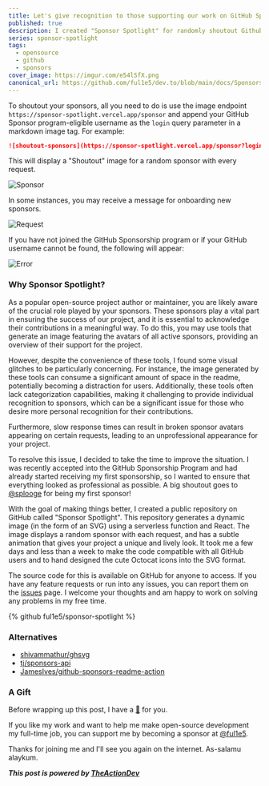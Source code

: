 ```yaml
---
title: Let's give recognition to those supporting our work on GitHub Sponsors.
published: true
description: I created "Sponsor Spotlight" for randomly shoutout Github sponsors through dynamic image(SVG) in README.md.
series: sponsor-spotlight
tags:
  - opensource
  - github
  - sponsors
cover_image: https://imgur.com/e54lSfX.png
canonical_url: https://github.com/ful1e5/dev.to/blob/main/docs/Sponsors-Spotlight/Intro.md
---
```


To shoutout your sponsors, all you need to do is use the image endpoint `https://sponsor-spotlight.vercel.app/sponsor` and append your GitHub Sponsor program-eligible username as the `login` query parameter in a markdown image tag. For example:

```markdown
![shoutout-sponsors](https://sponsor-spotlight.vercel.app/sponsor?login=ful1e5)
```

This will display a "Shoutout" image for a random sponsor with every request.

![Sponsor](https://imgur.com/3Lr58oy.png)

In some instances, you may receive a message for onboarding new sponsors.

![Request](https://imgur.com/2VTicOw.png)

If you have not joined the GitHub Sponsorship program or if your GitHub username cannot be found, the following will appear:

![Error](https://imgur.com/qf7UrHi.png)

### Why Sponsor Spotlight?

As a popular open-source project author or maintainer, you are likely aware of the crucial role played by your sponsors. These sponsors play a vital part in ensuring the success of our project, and it is essential to acknowledge their contributions in a meaningful way. To do this, you may use tools that generate an image featuring the avatars of all active sponsors, providing an overview of their support for the project.

However, despite the convenience of these tools, I found some visual glitches to be particularly concerning. For instance, the image generated by these tools can consume a significant amount of space in the readme, potentially becoming a distraction for users. Additionally, these tools often lack categorization capabilities, making it challenging to provide individual recognition to sponsors, which can be a significant issue for those who desire more personal recognition for their contributions.

Furthermore, slow response times can result in broken sponsor avatars appearing on certain requests, leading to an unprofessional appearance for your project.

To resolve this issue, I decided to take the time to improve the situation. I was recently accepted into the GitHub Sponsorship Program and had already started receiving my first sponsorship, so I wanted to ensure that everything looked as professional as possible. A big shoutout goes to [@splooge](https://github.com/splooge) for being my first sponsor!

With the goal of making things better, I created a public repository on GitHub called "Sponsor Spotlight". This repository generates a dynamic image (in the form of an SVG) using a serverless function and React. The image displays a random sponsor with each request, and has a subtle animation that gives your project a unique and lively look. It took me a few days and less than a week to make the code compatible with all GitHub users and to hand designed the cute Octocat icons into the SVG format.

The source code for this is available on GitHub for anyone to access. If you have any feature requests or run into any issues, you can report them on the [issues](https://github.com/ful1e5/sponsor-spotlight/issues) page. I welcome your thoughts and am happy to work on solving any problems in my free time.

{% github ful1e5/sponsor-spotlight %}

### Alternatives

- [shivammathur/ghsvg](https://github.com/shivammathur/ghsvg)
- [tj/sponsors-api](https://github.com/tj/sponsors-api)
- [JamesIves/github-sponsors-readme-action](https://github.com/JamesIves/github-sponsors-readme-action)

### A Gift

Before wrapping up this post, I have a [🎁](https://www.figma.com/file/W4aZx0nXlbgShqEjjOYOYy/sponsor-spotlight?node-id=0%3A1&t=jLk63fHreyCpyX89-1) for you.

If you like my work and want to help me make open-source development my full-time job, you can support me by becoming a sponsor at [@ful1e5](https://github.com/sponsors/ful1e5).

Thanks for joining me and I'll see you again on the internet. As-salamu alaykum.

**_This post is powered by [TheActionDev](https://github.com/ful1e5/TheActionDev)_**
